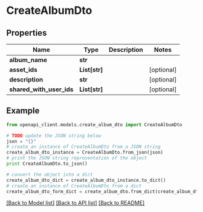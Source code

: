 # CreateAlbumDto


## Properties

Name | Type | Description | Notes
------------ | ------------- | ------------- | -------------
**album_name** | **str** |  | 
**asset_ids** | **List[str]** |  | [optional] 
**description** | **str** |  | [optional] 
**shared_with_user_ids** | **List[str]** |  | [optional] 

## Example

```python
from openapi_client.models.create_album_dto import CreateAlbumDto

# TODO update the JSON string below
json = "{}"
# create an instance of CreateAlbumDto from a JSON string
create_album_dto_instance = CreateAlbumDto.from_json(json)
# print the JSON string representation of the object
print CreateAlbumDto.to_json()

# convert the object into a dict
create_album_dto_dict = create_album_dto_instance.to_dict()
# create an instance of CreateAlbumDto from a dict
create_album_dto_form_dict = create_album_dto.from_dict(create_album_dto_dict)
```
[[Back to Model list]](../README.md#documentation-for-models) [[Back to API list]](../README.md#documentation-for-api-endpoints) [[Back to README]](../README.md)


